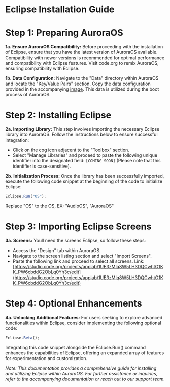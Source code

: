 # **Eclipse Installation Guide**

# **Step 1: Preparing AuroraOS**

**1a. Ensure AuroraOS Compatibility:**
   Before proceeding with the installation of Eclipse, ensure that you have the latest version of AuroraOS available. Compatibility with newer versions is recommended for optimal performance and compatibility with Eclipse features. Visit code.org to remix AuroraOS, ensuring compatibility with Eclipse.

**1b. Data Configuration:**
   Navigate to the "Data" directory within AuroraOS and locate the "Key/Value Pairs" section. Copy the data configuration provided in the accompanying [image](https://media.discordapp.net/attachments/1202829724796059728/1208898647668949062/TokE8ER.png?ex=65ee3019&is=65dbbb19&hm=02b812f143177783ebf3c64cb3938dfee49d40543905e0f47e4e99a5eb6dbf58&=&format=webp&quality=lossless&width=1044&height=1023). This data is utilized during the boot process of AuroraOS.

# **Step 2: Installing Eclipse**

**2a. Importing Library:**
   This step involves importing the necessary Eclipse library into AuroraOS. Follow the instructions below to ensure successful integration:
   - Click on the cog icon adjacent to the "Toolbox" section.
   - Select "Manage Libraries" and proceed to paste the following unique identifier into the designated field: `[COMING SOON]` (Please note that this identifier is case-sensitive).
   
**2b. Initialization Process:**
   Once the library has been successfully imported, execute the following code snippet at the beginning of the code to initialize Eclipse:
   ```javascript
   Eclipse.Run("OS");
   ```
   Replace "OS" to the OS, EX: "AudioOS", "AuroraOS"

# **Step 3: Importing Eclipse Screens**

**3a. Screens:**
   Youll need the screens Eclipse, so follow these steps:
   - Access the "Design" tab within AuroraOS.
   - Navigate to the screen listing section and select "Import Screens".
   - Paste the following link and proceed to select all screens.
Link: [https://studio.code.org/projects/applab/1UE3zMlq8W5LH3DQCwhtO1KK_PW6cbddG2ObLq0Yh3c/edit](https://studio.code.org/projects/applab/1UE3zMlq8W5LH3DQCwhtO1KK_PW6cbddG2ObLq0Yh3c/edit)

# **Step 4: Optional Enhancements**

**4a. Unlocking Additional Features:**
   For users seeking to explore advanced functionalities within Eclipse, consider implementing the following optional code:
   ```javascript
   Eclipse.Beta();
   ```
   Integrating this code snippet alongside the Eclipse.Run() command enhances the capabilities of Eclipse, offering an expanded array of features for experimentation and customization.

*Note: This documentation provides a comprehensive guide for installing and utilizing Eclipse within AuroraOS. For further assistance or inquiries, refer to the accompanying documentation or reach out to our support team.*
